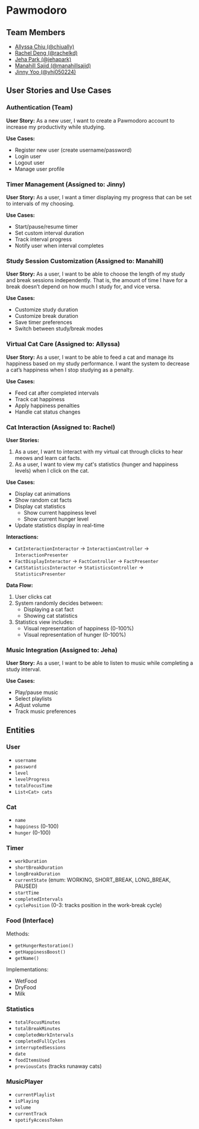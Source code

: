 # Pawmodoro

## Team Members

-   [Allyssa Chiu (@chiually)](https://github.com/chiually)
-   [Rachel Deng (@rachelkd)](https://github.com/rachelkd)
-   [Jeha Park (@jehapark)](https://github.com/jehapark)
-   [Manahill Sajid (@manahillsajid)](https://github.com/manahillsajid)
-   [Jinny Yoo (@yhj050224)](https://github.com/yhj050224)

## User Stories and Use Cases

### Authentication (Team)

**User Story:** As a new user, I want to create a Pawmodoro account to increase my productivity while studying.

**Use Cases:**

-   Register new user (create username/password)
-   Login user
-   Logout user
-   Manage user profile

### Timer Management (Assigned to: Jinny)

**User Story:** As a user, I want a timer displaying my progress that can be set to intervals of my choosing.

**Use Cases:**

-   Start/pause/resume timer
-   Set custom interval duration
-   Track interval progress
-   Notify user when interval completes

### Study Session Customization (Assigned to: Manahill)

**User Story:** As a user, I want to be able to choose the length of my study and break sessions independently. That is, the amount of time I have for a break doesn’t depend on how much I study for, and vice versa.

**Use Cases:**

-   Customize study duration
-   Customize break duration
-   Save timer preferences
-   Switch between study/break modes

### Virtual Cat Care (Assigned to: Allyssa)

**User Story:** As a user, I want to be able to feed a cat and manage its happiness based on my study performance. I want the system to decrease a cat’s happiness when I stop studying as a penalty.

**Use Cases:**

-   Feed cat after completed intervals
-   Track cat happiness
-   Apply happiness penalties
-   Handle cat status changes

### Cat Interaction (Assigned to: Rachel)

**User Stories:**

1. As a user, I want to interact with my virtual cat through clicks to hear meows and learn cat facts.
2. As a user, I want to view my cat's statistics (hunger and happiness levels) when I click on the cat.

**Use Cases:**

-   Display cat animations
-   Show random cat facts
-   Display cat statistics
    -   Show current happiness level
    -   Show current hunger level
-   Update statistics display in real-time

**Interactions:**

-   `CatInteractionInteractor` → `InteractionController` → `InteractionPresenter`
-   `FactDisplayInteractor` → `FactController` → `FactPresenter`
-   `CatStatisticsInteractor` → `StatisticsController` → `StatisticsPresenter`

**Data Flow:**

1. User clicks cat
2. System randomly decides between:
    - Displaying a cat fact
    - Showing cat statistics
3. Statistics view includes:
    - Visual representation of happiness (0-100%)
    - Visual representation of hunger (0-100%)

### Music Integration (Assigned to: Jeha)

**User Story:** As a user, I want to be able to listen to music while completing a study interval.

**Use Cases:**

-   Play/pause music
-   Select playlists
-   Adjust volume
-   Track music preferences

## Entities

### User

-   `username`
-   `password`
-   `level`
-   `levelProgress`
-   `totalFocusTime`
-   `List<Cat> cats`

### Cat

-   `name`
-   `happiness` (0-100)
-   `hunger` (0-100)

### Timer

-   `workDuration`
-   `shortBreakDuration`
-   `longBreakDuration`
-   `currentState` (enum: WORKING, SHORT_BREAK, LONG_BREAK, PAUSED)
-   `startTime`
-   `completedIntervals`
-   `cyclePosition` (0-3: tracks position in the work-break cycle)

### Food (Interface)

Methods:

-   `getHungerRestoration()`
-   `getHappinessBoost()`
-   `getName()`

Implementations:

-   WetFood
-   DryFood
-   Milk

### Statistics

-   `totalFocusMinutes`
-   `totalBreakMinutes`
-   `completedWorkIntervals`
-   `completedFullCycles`
-   `interruptedSessions`
-   `date`
-   `foodItemsUsed`
-   `previousCats` (tracks runaway cats)

### MusicPlayer

-   `currentPlaylist`
-   `isPlaying`
-   `volume`
-   `currentTrack`
-   `spotifyAccessToken`
